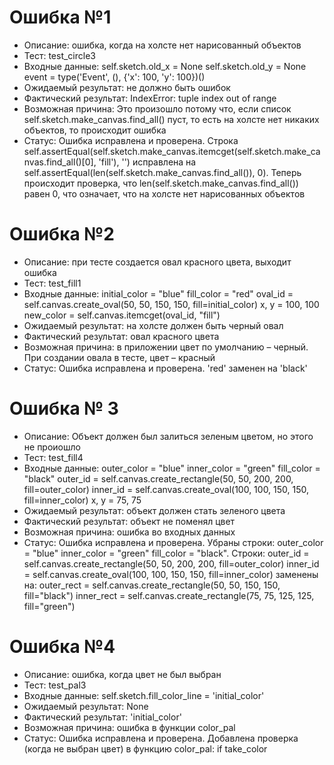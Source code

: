 # Ошибка №1
 
* Описание:  ошибка, когда на холсте нет нарисованный объектов
* Тест: test_circle3
* Входные данные: 
     self.sketch.old_x = None
     self.sketch.old_y = None
     event = type('Event', (), {'x': 100, 'y': 100})()
* Ожидаемый результат: не должно быть ошибок
* Фактический результат: IndexError: tuple index out of range
* Возможная причина: Это произошло потому что,  если список self.sketch.make_canvas.find_all() пуст, то есть на холсте нет никаких объектов, то происходит ошибка
* Статус: Ошибка исправлена и проверена. Строка self.assertEqual(self.sketch.make_canvas.itemcget(self.sketch.make_canvas.find_all()[0], 'fill'), '') исправлена на self.assertEqual(len(self.sketch.make_canvas.find_all()), 0). Теперь происходит проверка, что len(self.sketch.make_canvas.find_all()) равен 0, что означает, что на холсте нет нарисованных объектов

# Ошибка №2

* Описание: при тесте создается овал красного цвета, выходит ошибка
* Тест: test_fill1
* Входные данные: 
  initial_color = "blue"
  fill_color = "red"
  oval_id = self.canvas.create_oval(50, 50, 150, 150, fill=initial_color)
  x, y = 100, 100  
  new_color = self.canvas.itemcget(oval_id, "fill")
* Ожидаемый результат: на холсте должен быть черный овал
* Фактический результат: овал красного цвета
* Возможная причина: в приложении цвет по умолчанию – черный. При создании овала в тесте, цвет – красный
* Статус: Ошибка исправлена и проверена. 'red' заменен на 'black'

# Ошибка № 3

* Описание: Объект должен был залиться зеленым цветом, но этого не проиошло
* Тест: test_fill4
* Входные данные: 
  outer_color = "blue"
  inner_color = "green"
  fill_color = "black"
  outer_id = self.canvas.create_rectangle(50, 50, 200, 200, fill=outer_color)
  inner_id = self.canvas.create_oval(100, 100, 150, 150, fill=inner_color)
  x, y = 75, 75  
* Ожидаемый результат: объект должен стать зеленого цвета
* Фактический результат: объект не поменял цвет
* Возможная причина: ошибка во входных данных
* Статус: Ошибка исправлена и проверена. Убраны строки: outer_color = "blue" inner_color = "green" fill_color = "black". Строки: outer_id = self.canvas.create_rectangle(50, 50, 200, 200, fill=outer_color)
 inner_id = self.canvas.create_oval(100, 100, 150, 150, fill=inner_color) заменены на: outer_rect = self.canvas.create_rectangle(50, 50, 150, 150, fill="black")
 inner_rect = self.canvas.create_rectangle(75, 75, 125, 125, fill="green")

# Ошибка №4

* Описание: ошибка, когда цвет не был выбран
* Тест: test_pal3
* Входные данные:
 self.sketch.fill_color_line = 'initial_color'
* Ожидаемый результат: None
* Фактический результат: 'initial_color'
* Возможная причина: ошибка в функции color_pal
* Статус: Ошибка исправлена и проверена. Добавлена проверка (когда не выбран цвет) в функцию color_pal: if take_color
